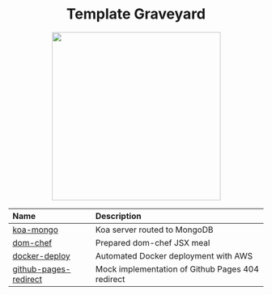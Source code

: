 <!DOCTYPE html>
<div align="center">

# Template Graveyard

  <img src="skeletons.jpg" width="333px" />

  <table>
    <thead>
      <tr>
        <th align="left">Name</th>
        <th align="left">Description</th>
      </tr>
    </thead>
    <tbody>
      <tr>
        <td valign="top">
          <a
            href="https://github.com/chiefmikey/template-cemetery/tree/main/koa-mongo"
            target="_blank"
            >koa-mongo</a
          >
        </td>
        <td valign="top">Koa server routed to MongoDB</td>
      </tr>
      <tr>
        <td valign="top">
          <a
            href="https://github.com/chiefmikey/template-cemetery/tree/main/dom-chef"
            target="_blank"
            >dom-chef</a
          >
        </td>
        <td valign="top">Prepared dom-chef JSX meal</td>
      </tr>
      <tr>
        <td valign="top">
          <a
            href="https://github.com/chiefmikey/template-cemetery/tree/main/docker-deploy"
            target="_blank"
            >docker-deploy</a
          >
        </td>
        <td valign="top">Automated Docker deployment with AWS</td>
      </tr>
      <tr>
        <td valign="top">
          <a
            href="https://github.com/chiefmikey/template-cemetary/tree/main/github-pages-redirect"
            target="_blank"
            >github-pages-redirect</a
          >
        </td>
        <td valign="top">Mock implementation of Github Pages 404 redirect</td>
      </tr>
    </tbody>
  </table>
</div>
